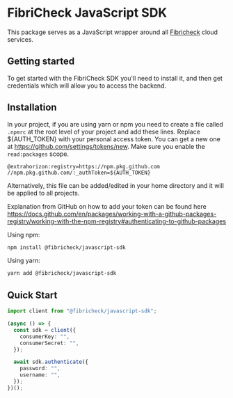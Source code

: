 # FibriCheck JavaScript SDK

This package serves as a JavaScript wrapper around all [Fibricheck](https://www.fibricheck.com/) cloud services.

## Getting started

To get started with the FibriCheck SDK you'll need to install it, and then get credentials which will allow you to access the backend.

## Installation

In your project, if you are using yarn or npm you need to create a file called `.npmrc` at the root level of your project and add these lines. Replace ${AUTH_TOKEN} with your personal access token. You can get a new one at https://github.com/settings/tokens/new. Make sure you enable the `read:packages` scope.

```
@extrahorizon:registry=https://npm.pkg.github.com
//npm.pkg.github.com/:_authToken=${AUTH_TOKEN}
```

Alternatively, this file can be added/edited in your home directory and it will be applied to all projects.

Explanation from GitHub on how to add your token can be found here https://docs.github.com/en/packages/working-with-a-github-packages-registry/working-with-the-npm-registry#authenticating-to-github-packages

Using npm:

```sh
npm install @fibricheck/javascript-sdk
```

Using yarn:

```sh
yarn add @fibricheck/javascript-sdk
```

## Quick Start

```ts
import client from "@fibricheck/javascript-sdk";

(async () => {
  const sdk = client({
    consumerKey: "",
    consumerSecret: "",
  });

  await sdk.authenticate({
    password: "",
    username: "",
  });
})();
```
